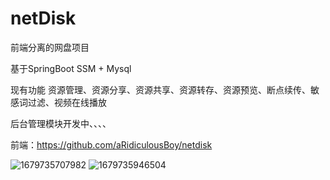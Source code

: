 # netDisk
前端分离的网盘项目

基于SpringBoot SSM + Mysql

现有功能 
  资源管理、资源分享、资源共享、资源转存、资源预览、断点续传、敏感词过滤、视频在线播放
  

后台管理模块开发中、、、、



前端：https://github.com/aRidiculousBoy/netdisk

![1679735707982](https://user-images.githubusercontent.com/50403161/227708507-61f4f21e-0f4b-41c9-844c-da08f4a2d918.jpg)
![1679735946504](https://user-images.githubusercontent.com/50403161/227708656-6a4d8142-f6fc-40b0-884f-f9e36c0a6f6b.jpg)
